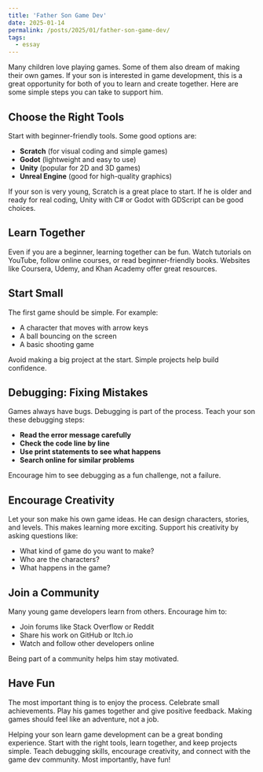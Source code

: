 ```yaml
---
title: 'Father Son Game Dev'
date: 2025-01-14
permalink: /posts/2025/01/father-son-game-dev/
tags:
  - essay
---
```


Many children love playing games. Some of them also dream of making their own games. If your son is interested in game development, this is a great opportunity for both of you to learn and create together. Here are some simple steps you can take to support him.

## Choose the Right Tools
Start with beginner-friendly tools. Some good options are:
- **Scratch** (for visual coding and simple games)
- **Godot** (lightweight and easy to use)
- **Unity** (popular for 2D and 3D games)
- **Unreal Engine** (good for high-quality graphics)

If your son is very young, Scratch is a great place to start. If he is older and ready for real coding, Unity with C# or Godot with GDScript can be good choices.

## Learn Together
Even if you are a beginner, learning together can be fun. Watch tutorials on YouTube, follow online courses, or read beginner-friendly books. Websites like Coursera, Udemy, and Khan Academy offer great resources.

## Start Small
The first game should be simple. For example:
- A character that moves with arrow keys
- A ball bouncing on the screen
- A basic shooting game

Avoid making a big project at the start. Simple projects help build confidence.

## Debugging: Fixing Mistakes
Games always have bugs. Debugging is part of the process. Teach your son these debugging steps:
- **Read the error message carefully**
- **Check the code line by line**
- **Use print statements to see what happens**
- **Search online for similar problems**

Encourage him to see debugging as a fun challenge, not a failure.

## Encourage Creativity
Let your son make his own game ideas. He can design characters, stories, and levels. This makes learning more exciting. Support his creativity by asking questions like:
- What kind of game do you want to make?
- Who are the characters?
- What happens in the game?

## Join a Community
Many young game developers learn from others. Encourage him to:
- Join forums like Stack Overflow or Reddit
- Share his work on GitHub or Itch.io
- Watch and follow other developers online

Being part of a community helps him stay motivated.

## Have Fun
The most important thing is to enjoy the process. Celebrate small achievements. Play his games together and give positive feedback. Making games should feel like an adventure, not a job.

Helping your son learn game development can be a great bonding experience. Start with the right tools, learn together, and keep projects simple. Teach debugging skills, encourage creativity, and connect with the game dev community. Most importantly, have fun!
